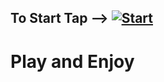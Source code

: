 **To Start Tap -->** [![Start](https://img.icons8.com/?size=50&id=uooD0BINPxNE&format=png&color=000000)](https://infenoid.github.io/2048/main.html)
--------------------------------------------------------------------
# **Play and Enjoy**
